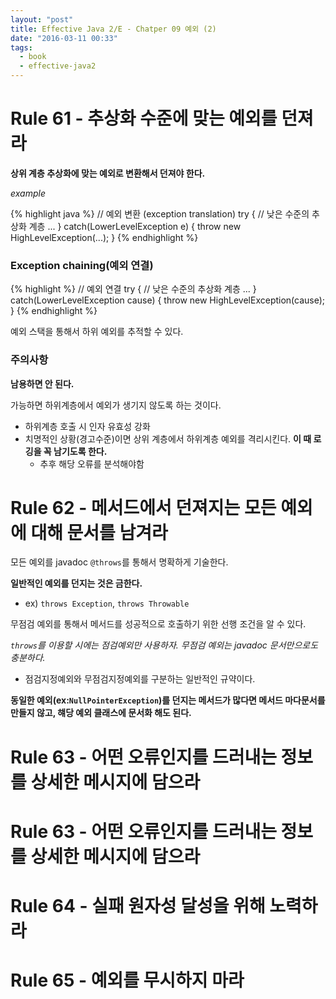 ```yaml
---
layout: "post"
title: Effective Java 2/E - Chatper 09 예외 (2)
date: "2016-03-11 00:33"
tags:
  - book
  - effective-java2
---
```


# Rule 61 - 추상화 수준에 맞는 예외를 던져라

**상위 계층 추상화에 맞는 예외로 변환해서 던져야 한다.**

_example_

{% highlight java %}
// 예외 변환 (exception translation)
try {
    // 낮은 수준의 추상화 계층
    ...
} catch(LowerLevelException e) {
    throw new HighLevelException(...);
}
{% endhighlight %}

### Exception chaining(예외 연결)

{% highlight %}
// 예외 연결
try {
    // 낮은 수준의 추상화 계층
    ...
} catch(LowerLevelException cause) {
    throw new HighLevelException(cause);
}
{% endhighlight %}

예외 스택을 통해서 하위 예외를 추적할 수 있다.

### 주의사항

**남용하면 안 된다.**

가능하면 하위계층에서 예외가 생기지 않도록 하는 것이다.

- 하위계층 호출 시 인자 유효성 강화
- 치명적인 상황(경고수준)이면 상위 계층에서 하위계층 예외를 격리시킨다. **이 때 로깅을 꼭 남기도록 한다.**
    - 추후 해당 오류를 분석해야함

# Rule 62 - 메서드에서 던져지는 모든 예외에 대해 문서를 남겨라

모든 예외를 javadoc `@throws`를 통해서 명확하게 기술한다.

**일반적인 예외를 던지는 것은 금한다.**

- ex) `throws Exception`, `throws Throwable`

무점검 예외를 통해서 메서드를 성공적으로 호출하기 위한 선행 조건을 알 수 있다.

_`throws`를 이용할 시에는 점검예외만 사용하자. 무점검 예외는 javadoc 문서만으로도 충분하다._

- 점검지정예외와 무점검지정예외를 구분하는 일반적인 규약이다.

**동일한 예외(ex:`NullPointerException`)를 던지는 메서드가 많다면 메서드 마다문서를 만들지 않고,
햬당 예외 클래스에 문서화 해도 된다.**

# Rule 63 - 어떤 오류인지를 드러내는 정보를 상세한 메시지에 담으라




# Rule 63 - 어떤 오류인지를 드러내는 정보를 상세한 메시지에 담으라

# Rule 64 - 실패 원자성 달성을 위해 노력하라

# Rule 65 - 예외를 무시하지 마라

